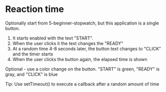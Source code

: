 # Reaction time

Optionally start from 5-beginner-stopwatch, but this application is a single button.  

1. It starts enabled with the text "START".
1. When the user clicks it the text changes the "READY"
1. At a random time 4-8 seconds later, the button text changes to "CLICK" and the timer starts
1. When the user clicks the button again, the elapsed time is shown

Optional - use a color change on the button.  "START" is green, "READY" is gray, and "CLICK" is blue

Tip:
Use setTimeout() to execute a callback after a random amount of time
